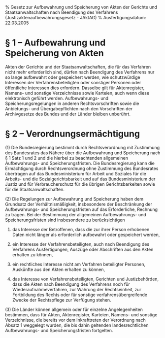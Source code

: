 % Gesetz zur Aufbewahrung und Speicherung von Akten der Gerichte und Staatsanwaltschaften nach Beendigung des Verfahrens  (Justizaktenaufbewahrungsgesetz - JAktAG)
% Ausfertigungsdatum: 22.03.2005
 
# § 1 – Aufbewahrung und Speicherung von Akten

Akten der Gerichte und der Staatsanwaltschaften, die für das Verfahren nicht mehr erforderlich sind, dürfen nach Beendigung des Verfahrens nur so lange aufbewahrt oder gespeichert werden, wie schutzwürdige Interessen der Verfahrensbeteiligten oder sonstiger Personen oder öffentliche Interessen dies erfordern. Dasselbe gilt für Aktenregister, Namens- und sonstige Verzeichnisse sowie Karteien, auch wenn diese elektronisch geführt werden. Aufbewahrungs- und Speicherungsregelungen in anderen Rechtsvorschriften sowie die Anbietungs- und Übergabepflichten nach den Vorschriften der Archivgesetze des Bundes und der Länder bleiben unberührt.

# § 2 – Verordnungsermächtigung

(1) Die Bundesregierung bestimmt durch Rechtsverordnung mit Zustimmung des Bundesrates das Nähere über die Aufbewahrung und Speicherung nach § 1 Satz 1 und 2 und die hierbei zu beachtenden allgemeinen Aufbewahrungs- und Speicherungsfristen. Die Bundesregierung kann die Ermächtigung durch Rechtsverordnung ohne Zustimmung des Bundesrates übertragen auf das Bundesministerium für Arbeit und Soziales für die Arbeits- und die Sozialgerichtsbarkeit und auf das Bundesministerium der Justiz und für Verbraucherschutz für die übrigen Gerichtsbarkeiten sowie für die Staatsanwaltschaften.

(2) Die Regelungen zur Aufbewahrung und Speicherung haben dem Grundsatz der Verhältnismäßigkeit, insbesondere der Beschränkung der Aufbewahrungs- und Speicherungsfristen auf das Erforderliche, Rechnung zu tragen. Bei der Bestimmung der allgemeinen Aufbewahrungs- und Speicherungsfristen sind insbesondere zu berücksichtigen

1. das Interesse der Betroffenen, dass die zur ihrer Person erhobenen Daten nicht länger als erforderlich aufbewahrt oder gespeichert werden,

2. ein Interesse der Verfahrensbeteiligten, auch nach Beendigung des Verfahrens Ausfertigungen, Auszüge oder Abschriften aus den Akten erhalten zu können,

3. ein rechtliches Interesse nicht am Verfahren beteiligter Personen, Auskünfte aus den Akten erhalten zu können,

4. das Interesse von Verfahrensbeteiligten, Gerichten und Justizbehörden, dass die Akten nach Beendigung des Verfahrens noch für Wiederaufnahmeverfahren, zur Wahrung der Rechtseinheit, zur Fortbildung des Rechts oder für sonstige verfahrensübergreifende Zwecke der Rechtspflege zur Verfügung stehen.

(3) Die Länder können allgemein oder für einzelne Angelegenheiten bestimmen, dass für Akten, Aktenregister, Karteien, Namens- und sonstige Verzeichnisse, die bereits vor dem Inkrafttreten der Verordnung nach Absatz 1 weggelegt wurden, die bis dahin geltenden landesrechtlichen Aufbewahrungs- und Speicherungsfristen fortgelten.
